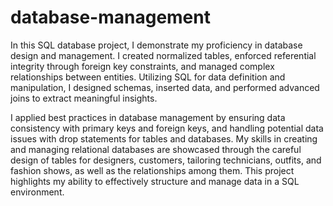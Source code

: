 # database-management

In this SQL database project, I demonstrate my proficiency in database design and management. I created normalized tables, enforced referential integrity through foreign key constraints, and managed complex relationships between entities. Utilizing SQL for data definition and manipulation, I designed schemas, inserted data, and performed advanced joins to extract meaningful insights.

I applied best practices in database management by ensuring data consistency with primary keys and foreign keys, and handling potential data issues with drop statements for tables and databases. My skills in creating and managing relational databases are showcased through the careful design of tables for designers, customers, tailoring technicians, outfits, and fashion shows, as well as the relationships among them. This project highlights my ability to effectively structure and manage data in a SQL environment.
